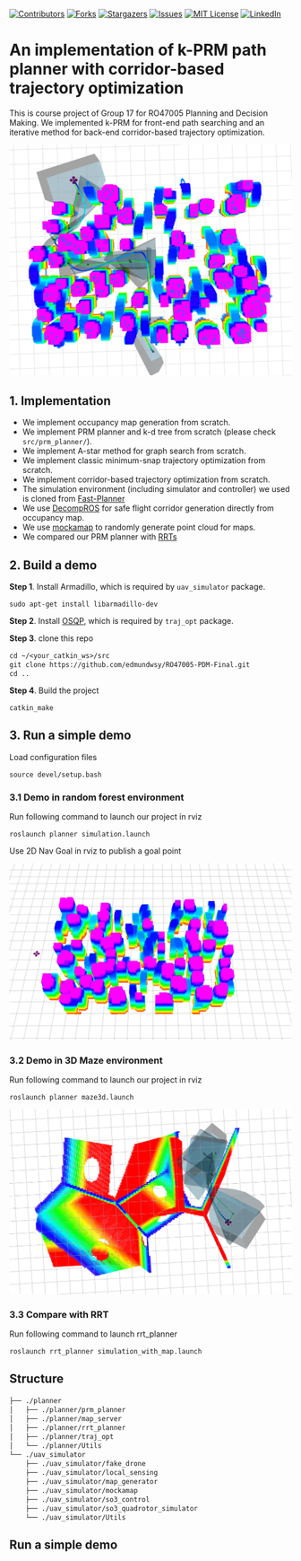 
<!-- PROJECT SHIELDS -->
<!--
*** I'm using markdown "reference style" links for readability.
*** Reference links are enclosed in brackets [ ] instead of parentheses ( ).
*** See the bottom of this document for the declaration of the reference variables
*** for contributors-url, forks-url, etc. This is an optional, concise syntax you may use.
*** https://www.markdownguide.org/basic-syntax/#reference-style-links
-->
[![Contributors][contributors-shield]][contributors-url]
[![Forks][forks-shield]][forks-url]
[![Stargazers][stars-shield]][stars-url]
[![Issues][issues-shield]][issues-url]
[![MIT License][license-shield]][license-url]
[![LinkedIn][linkedin-shield]][linkedin-url]


# An implementation of k-PRM path planner with corridor-based trajectory optimization

This is course project of Group 17 for RO47005 Planning and Decision Making. We implemented k-PRM for front-end path searching and an iterative method for back-end corridor-based trajectory optimization.

![01](figs/01.png)

## 1. Implementation

- We implement occupancy map generation from scratch.
- We implement PRM planner and k-d tree from scratch (please check `src/prm_planner/`).
- We implement A-star method for graph search from scratch.
- We implement classic minimum-snap trajectory optimization from scratch.
- We implement corridor-based trajectory optimization from scratch.
- The simulation environment (including simulator and controller) we used is cloned from [Fast-Planner](https://github.com/HKUST-Aerial-Robotics/Fast-Planner) 
- We use [DecompROS](https://github.com/sikang/DecompROS) for safe flight corridor generation directly from occupancy map.
- We use [mockamap](https://github.com/HKUST-Aerial-Robotics/mockamap) to randomly generate point cloud for maps.
- We compared our PRM planner with [RRTs](https://github.com/medalotte/sampling-based-planners)

## 2. Build a demo

**Step 1**. Install Armadillo, which is required by `uav_simulator` package.

```
sudo apt-get install libarmadillo-dev
```

**Step 2**. Install [OSQP](https://github.com/osqp/osqp), which is required by `traj_opt` package.


**Step 3**. clone this repo

```
cd ~/<your_catkin_ws>/src
git clone https://github.com/edmundwsy/RO47005-PDM-Final.git
cd ..
```

**Step 4**. Build the project
```
catkin_make
```

## 3. Run a simple demo

Load configuration files

```
source devel/setup.bash
```

### 3.1 Demo in random forest environment

Run following command to launch our project in rviz

```
roslaunch planner simulation.launch
```

Use 2D Nav Goal in rviz to publish a goal point

![](figs/03.gif)

### 3.2 Demo in 3D Maze environment

Run following command to launch our project in rviz

```
roslaunch planner maze3d.launch
```


![](figs/06.gif)

### 3.3 Compare with RRT

Run following command to launch rrt_planner
```
roslaunch rrt_planner simulation_with_map.launch

```


## Structure

```
├── ./planner
│   ├── ./planner/prm_planner
│   ├── ./planner/map_server
│   ├── ./planner/rrt_planner
│   ├── ./planner/traj_opt
│   └── ./planner/Utils
└── ./uav_simulator
    ├── ./uav_simulator/fake_drone
    ├── ./uav_simulator/local_sensing
    ├── ./uav_simulator/map_generator
    ├── ./uav_simulator/mockamap
    ├── ./uav_simulator/so3_control
    ├── ./uav_simulator/so3_quadrotor_simulator
    └── ./uav_simulator/Utils
```

## Run a simple demo



<!-- MARKDOWN LINKS & IMAGES -->
<!-- https://www.markdownguide.org/basic-syntax/#reference-style-links -->
[contributors-shield]: https://img.shields.io/github/contributors/edmundwsy/RO47005-PDM-Final.svg?style=for-the-badge
[contributors-url]: https://github.com/edmundwsy/RO47005-PDM-Final/graphs/contributors
[forks-shield]: https://img.shields.io/github/forks/edmundwsy/RO47005-PDM-Final.svg?style=for-the-badge
[forks-url]: https://github.com/edmundwsy/RO47005-PDM-Final/network/members
[stars-shield]: https://img.shields.io/github/stars/edmundwsy/RO47005-PDM-Final.svg?style=for-the-badge
[stars-url]: https://github.com/edmundwsy/RO47005-PDM-Final/stargazers
[issues-shield]: https://img.shields.io/github/issues/edmundwsy/RO47005-PDM-Final.svg?style=for-the-badge
[issues-url]: https://github.com/edmundwsy/RO47005-PDM-Final/issues
[license-shield]: https://img.shields.io/github/license/edmundwsy/RO47005-PDM-Final.svg?style=for-the-badge
[license-url]: https://github.com/edmundwsy/RO47005-PDM-Final/blob/master/LICENSE.txt
[linkedin-shield]: https://img.shields.io/badge/-LinkedIn-black.svg?style=for-the-badge&logo=linkedin&colorB=555
[linkedin-url]: https://linkedin.com/in/edmundwsy
[product-screenshot]: images/screenshot.png
